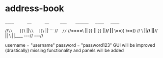 # address-book

    ____      __      __     ___    ______   ____   ____
   //``\\   ||``\\  ||``\\  ||``\\  ||````  //```  //```
  //====\\  ||   }} ||   }} ||__//  ||__    \\==)) \\==))
 //      \\ ||__//  ||__//  ||  \\  ||____  ---//  ---//
                                            ```    ```
                                            
username = "username"
password = "password123"
GUI will be improved (drastically)
missing functionality and panels will be added
